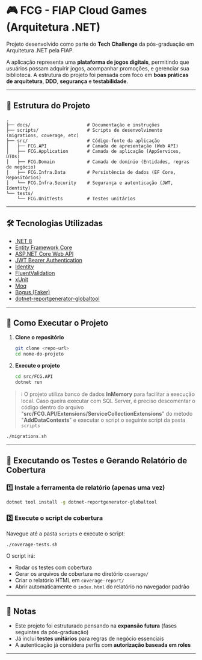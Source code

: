 
# 🎮 FCG - FIAP Cloud Games (Arquitetura .NET)

Projeto desenvolvido como parte do **Tech Challenge** da pós-graduação em Arquitetura .NET pela FIAP.

A aplicação representa uma **plataforma de jogos digitais**, permitindo que usuários possam adquirir jogos, acompanhar promoções, e gerenciar sua biblioteca. A estrutura do projeto foi pensada com foco em **boas práticas de arquitetura**, **DDD**, **segurança** e **testabilidade**.

---

## 📂 Estrutura do Projeto

```
.
├── docs/                     # Documentação e instruções
├── scripts/                  # Scripts de desenvolvimento (migrations, coverage, etc)
├── src/                      # Código-fonte da aplicação
│   ├── FCG.API               # Camada de apresentação (Web API)
│   ├── FCG.Application       # Camada de aplicação (AppServices, DTOs)
│   ├── FCG.Domain            # Camada de domínio (Entidades, regras de negócio)
│   ├── FCG.Infra.Data        # Persistência de dados (EF Core, Repositórios)
│   └── FCG.Infra.Security    # Segurança e autenticação (JWT, Identity)
└── tests/
    └── FCG.UnitTests         # Testes unitários
```

---

## 🛠️ Tecnologias Utilizadas

- [.NET 8](https://dotnet.microsoft.com/download/dotnet/8.0)
- [Entity Framework Core](https://learn.microsoft.com/ef/)
- [ASP.NET Core Web API](https://learn.microsoft.com/aspnet/core/web-api)
- [JWT Bearer Authentication](https://jwt.io/)
- [Identity](https://learn.microsoft.com/pt-br/aspnet/identity)
- [FluentValidation](https://fluentvalidation.net/)
- [xUnit](https://xunit.net/)
- [Moq](https://github.com/moq/moq)
- [Bogus (Faker)](https://github.com/bchavez/Bogus)
- [dotnet-reportgenerator-globaltool](https://github.com/danielpalme/ReportGenerator)

---

## 🚀 Como Executar o Projeto

1. **Clone o repositório**
   ```bash
   git clone <repo-url>
   cd nome-do-projeto
   ```

2. **Execute o projeto**
   ```bash
   cd src/FCG.API
   dotnet run
   ```

> ℹ️ O projeto utiliza banco de dados **InMemory** para facilitar a execução local. Caso queira executar com SQL Server, é preciso descomentar o código dentro do arquivo "**src/FCG.API/Extensions/ServiceCollectionExtensions**" do método "**AddDataContexts**" e executar o script o seguinte script da pasta `scripts`

```bash
./migrations.sh
```

---


## 🧪 Executando os Testes e Gerando Relatório de Cobertura

### 1️⃣ Instale a ferramenta de relatório (apenas uma vez)

```bash
dotnet tool install -g dotnet-reportgenerator-globaltool
```

### 2️⃣ Execute o script de cobertura

Navegue até a pasta `scripts` e execute o script:

```bash
./coverage-tests.sh
```

O script irá:
- Rodar os testes com cobertura
- Gerar os arquivos de cobertura no diretório `coverage/`
- Criar o relatório HTML em `coverage-report/`
- Abrir automaticamente o `index.html` do relatório no navegador padrão

---

## 📌 Notas

- Este projeto foi estruturado pensando na **expansão futura** (fases seguintes da pós-graduação)
- Já inclui **testes unitários** para regras de negócio essenciais
- A autenticação já considera perfis com **autorização baseada em roles**

---
